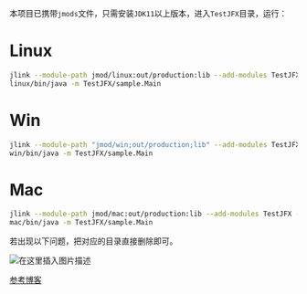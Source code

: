 本项目已携带`jmods`文件，只需安装`JDK11`以上版本，进入`TestJFX`目录，运行：

# Linux
```bash
jlink --module-path jmod/linux:out/production:lib --add-modules TestJFX --output linux
linux/bin/java -m TestJFX/sample.Main
```

# Win
```bash
jlink --module-path "jmod/win;out/production;lib" --add-modules TestJFX --output win
win/bin/java -m TestJFX/sample.Main
```

# Mac
```bash
jlink --module-path jmod/mac:out/production:lib --add-modules TestJFX --output mac
mac/bin/java -m TestJFX/sample.Main
```

若出现以下问题，把对应的目录直接删除即可。

![在这里插入图片描述](https://img-blog.csdnimg.cn/20200531031401656.png)

[参考博客](https://blog.csdn.net/qq_27525611/article/details/106444423)
